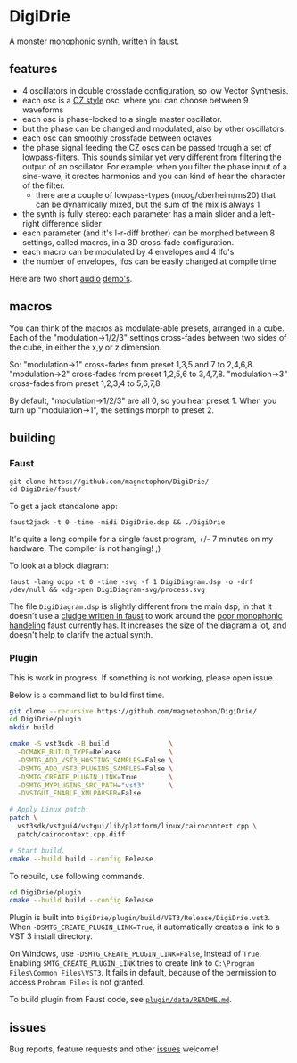 # DigiDrie

A monster monophonic synth, written in faust.

## features

- 4 oscillators in double crossfade configuration, so iow Vector Synthesis.
- each osc is a [CZ style](https://forum.pdpatchrepo.info/topic/5992/casio-cz-oscillators) osc, where you can choose between 9 waveforms
- each osc is phase-locked to a single master oscillator.
- but the phase can be changed and modulated, also by other oscillators.
- each osc can smoothly crossfade between octaves
- the phase signal feeding the CZ oscs can be passed trough a set of lowpass-filters.
  This sounds similar yet very different from filtering the output of an oscillator. For example: when you filter the phase input of a sine-wave, it creates harmonics and you can kind of hear the character of the filter.
  - there are a couple of lowpass-types (moog/oberheim/ms20) that can be dynamically mixed, but the sum of the mix is always 1
- the synth is fully stereo: each parameter has a main slider and a left-right difference slider
- each parameter (and it's l-r-diff brother) can be morphed between 8 settings, called macros, in a 3D cross-fade configuration.
- each macro can be modulated by 4 envelopes and 4 lfo's
- the number of envelopes, lfos can be easily changed at compile time


Here are two short [audio](https://magnetophon.nl/sounds/magnetophon/digiDrie.mp3) [demo's](https://raw.githubusercontent.com/magnetophon/DigiDrie/master/faust/various/digiDrie_III.mp3).


## macros

You can think of the macros as modulate-able presets, arranged in a cube.
Each of the "modulation->1/2/3" settings cross-fades between two sides of the cube, in either the x,y or z dimension.

So:
"modulation->1" cross-fades from preset 1,3,5 and 7 to 2,4,6,8.
"modulation->2" cross-fades from preset 1,2,5,6 to 3,4,7,8.
"modulation->3" cross-fades from preset 1,2,3,4 to 5,6,7,8.

By default, "modulation->1/2/3" are all 0, so you hear preset 1.
When you turn up "modulation->1", the settings morph to preset 2.

## building

### Faust

``` shell
git clone https://github.com/magnetophon/DigiDrie/
cd DigiDrie/faust/
```

To get a jack standalone app:

``` shell
faust2jack -t 0 -time -midi DigiDrie.dsp && ./DigiDrie

```

It's quite a long compile for a single faust program, +/- 7 minutes on my hardware.
The compiler is not hanging!  ;)

To look at a block diagram:

``` shell
faust -lang ocpp -t 0 -time -svg -f 1 DigiDiagram.dsp -o -drf  /dev/null && xdg-open DigiDiagram-svg/process.svg
```

The file ``DigiDiagram.dsp`` is slightly different from the main dsp, in that it doesn't use a [cludge written in faust](https://github.com/magnetophon/DigiDrie/blob/master/lib/lastNote.lib) to work around the [poor monophonic handeling](https://github.com/grame-cncm/faust/issues/252) faust currently has.
It increases the size of the diagram a lot, and doesn't help to clarify the actual synth.

### Plugin

This is work in progress. If something is not working, please open issue.

Below is a command list to build first time.

```bash
git clone --recursive https://github.com/magnetophon/DigiDrie/
cd DigiDrie/plugin
mkdir build

cmake -S vst3sdk -B build               \
  -DCMAKE_BUILD_TYPE=Release            \
  -DSMTG_ADD_VST3_HOSTING_SAMPLES=False \
  -DSMTG_ADD_VST3_PLUGINS_SAMPLES=False \
  -DSMTG_CREATE_PLUGIN_LINK=True        \
  -DSMTG_MYPLUGINS_SRC_PATH="vst3"      \
  -DVSTGUI_ENABLE_XMLPARSER=False

# Apply Linux patch.
patch \
  vst3sdk/vstgui4/vstgui/lib/platform/linux/cairocontext.cpp \
  patch/cairocontext.cpp.diff

# Start build.
cmake --build build --config Release
```

To rebuild, use following commands.

```bash
cd DigiDrie/plugin
cmake --build build --config Release
```

Plugin is built into `DigiDrie/plugin/build/VST3/Release/DigiDrie.vst3`. When `-DSMTG_CREATE_PLUGIN_LINK=True`, it automatically creates a link to a VST 3 install directory.

On Windows, use `-DSMTG_CREATE_PLUGIN_LINK=False`, instead of `True`. Enabling `SMTG_CREATE_PLUGIN_LINK` tries to create link to `C:\Program Files\Common Files\VST3`. It fails in default, because of the permission to access `Probram Files` is not granted.

To build plugin from Faust code, see [`plugin/data/README.md`](https://github.com/magnetophon/DigiDrie/blob/master/plugin/data/README.md).

## issues

Bug reports, feature requests and other [issues](https://github.com/magnetophon/DigiDrie/issues) welcome!
